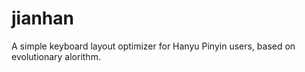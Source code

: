 # jianhan
A simple keyboard layout optimizer for Hanyu Pinyin users, based on evolutionary alorithm.
